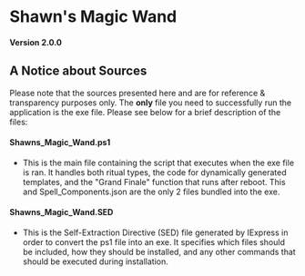 # Shawn's Magic Wand
#### Version 2.0.0

## A Notice about Sources

Please note that the sources presented here and are for reference & transparency purposes only. The **only** file you need to successfully run the application is the exe file. Please see below for a brief description of the files:

#### Shawns_Magic_Wand.ps1
- This is the main file containing the script that executes when the exe file is ran. It handles both ritual types, the code for dynamically generated templates, and the "Grand Finale" function that runs after reboot. This and Spell_Components.json are the only 2 files bundled into the exe.

#### Shawns_Magic_Wand.SED
- This is the Self-Extraction Directive (SED) file generated by IExpress in order to convert the ps1 file into an exe. It specifies which files should be included, how they should be installed, and any other commands that should be executed during installation.
